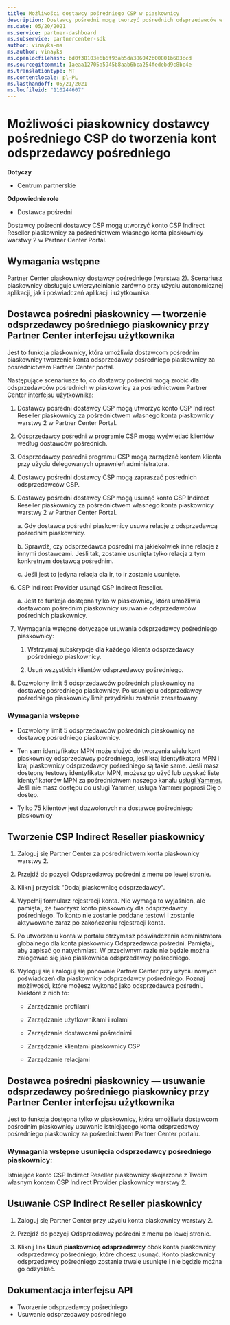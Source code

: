 ```yaml
---
title: Możliwości dostawcy pośredniego CSP w piaskownicy
description: Dostawcy pośredni mogą tworzyć pośrednich odsprzedawców w piaskownicy do celów testowych.
ms.date: 05/20/2021
ms.service: partner-dashboard
ms.subservice: partnercenter-sdk
author: vinayks-ms
ms.author: vinayks
ms.openlocfilehash: bd0f38103e6b6f93ab5da386042b00801b683ccd
ms.sourcegitcommit: 1aeaa12705a5945b8aab6bca254fedebd9c8bc4e
ms.translationtype: MT
ms.contentlocale: pl-PL
ms.lasthandoff: 05/21/2021
ms.locfileid: "110244607"
---
```

# <a name="csp-indirect-provider-sandbox-capabilities-for-creating-indirect-reseller-accounts"></a>Możliwości piaskownicy dostawcy pośredniego CSP do tworzenia kont odsprzedawcy pośredniego 

**Dotyczy**

- Centrum partnerskie

**Odpowiednie role**

- Dostawca pośredni

Dostawcy pośredni dostawcy CSP mogą utworzyć konto CSP Indirect Reseller piaskownicy za pośrednictwem własnego konta piaskownicy warstwy 2 w Partner Center Portal.


## <a name="prerequisites"></a>Wymagania wstępne 

Partner Center piaskownicy dostawcy pośredniego (warstwa 2). Scenariusz piaskownicy obsługuje uwierzytelnianie zarówno przy użyciu autonomicznej aplikacji, jak i poświadczeń aplikacji i użytkownika. 
 

## <a name="sandbox-indirect-provider--create-sandbox-indirect-reseller-using-the-partner-center-user-interface"></a>Dostawca pośredni piaskownicy — tworzenie odsprzedawcy pośredniego piaskownicy przy Partner Center interfejsu użytkownika 

 Jest to funkcja piaskownicy, która umożliwia dostawcom pośrednim piaskownicy tworzenie konta odsprzedawcy pośredniego piaskownicy za pośrednictwem Partner Center portal.

Następujące scenariusze to, co dostawcy pośredni mogą zrobić dla odsprzedawców pośrednich w piaskownicy za pośrednictwem Partner Center interfejsu użytkownika: 

1. Dostawcy pośredni dostawcy CSP mogą utworzyć konto CSP Indirect Reseller piaskownicy za pośrednictwem własnego konta piaskownicy warstwy 2 w Partner Center Portal.
2. Odsprzedawcy pośredni w programie CSP mogą wyświetlać klientów według dostawców pośrednich. 

1. Odsprzedawcy pośredni programu CSP mogą zarządzać kontem klienta przy użyciu delegowanych uprawnień administratora.

1. Dostawcy pośredni dostawcy CSP mogą zapraszać pośrednich odsprzedawców CSP.
 
1. Dostawcy pośredni dostawcy CSP mogą usunąć konto CSP Indirect Reseller piaskownicy za pośrednictwem własnego konta piaskownicy warstwy 2 w Partner Center Portal.

    a.  Gdy dostawca pośredni piaskownicy usuwa relację z odsprzedawcą pośrednim piaskownicy.

    b.  Sprawdź, czy odsprzedawca pośredni ma jakiekolwiek inne relacje z innymi dostawcami. Jeśli tak, zostanie usunięta tylko relacja z tym konkretnym dostawcą pośrednim.

    c. Jeśli jest to jedyna relacja dla ir, to ir zostanie usunięte.

1. CSP Indirect Provider usunąć CSP Indirect Reseller.

    a. Jest to funkcja dostępna tylko w piaskownicy, która umożliwia dostawcom pośrednim piaskownicy usuwanie odsprzedawców pośrednich piaskownicy.
     
1. Wymagania wstępne dotyczące usuwania odsprzedawcy pośredniego piaskownicy:

    1. Wstrzymaj subskrypcje dla każdego klienta odsprzedawcy pośredniego piaskownicy.

    1. Usuń wszystkich klientów odsprzedawcy pośredniego.

1. Dozwolony limit 5 odsprzedawców pośrednich piaskownicy na dostawcę pośredniego piaskownicy. Po usunięciu odsprzedawcy pośredniego piaskownicy limit przydziału zostanie zresetowany.

### <a name="pre-requisites"></a>Wymagania wstępne

- Dozwolony limit 5 odsprzedawców pośrednich piaskownicy na dostawcę pośredniego piaskownicy. 

- Ten sam identyfikator MPN może służyć do tworzenia wielu kont piaskownicy odsprzedawcy pośredniego, jeśli kraj identyfikatora MPN i kraj piaskownicy odsprzedawcy pośredniego są takie same. Jeśli masz dostępny testowy identyfikator MPN, możesz go użyć lub uzyskać listę identyfikatorów MPN za pośrednictwem naszego kanału [usługi Yammer.]( https://www.yammer.com/cloudpartnercommunity/#/files/929991598080 ) Jeśli nie masz dostępu do usługi Yammer, usługa Yammer poprosi Cię o dostęp.
 
- Tylko 75 klientów jest dozwolonych na dostawcę pośredniego piaskownicy

## <a name="create-csp-indirect-reseller-sandbox-account"></a>Tworzenie CSP Indirect Reseller piaskownicy

1. Zaloguj się Partner Center za pośrednictwem konta piaskownicy warstwy 2. 

2. Przejdź do pozycji Odsprzedawcy pośredni z menu po lewej stronie. 

3. Kliknij przycisk "Dodaj piaskownicę odsprzedawcy". 

4. Wypełnij formularz rejestracji konta. Nie wymaga to wyjaśnień, ale pamiętaj, że tworzysz konto piaskownicy dla odsprzedawcy pośredniego. To konto nie zostanie poddane testowi i zostanie aktywowane zaraz po zakończeniu rejestracji konta.  

5. Po utworzeniu konta w portalu otrzymasz poświadczenia administratora globalnego dla konta piaskownicy Odsprzedawca pośredni. Pamiętaj, aby zapisać go natychmiast. W przeciwnym razie nie będzie można zalogować się jako piaskownica odsprzedawcy pośredniego. 

6. Wyloguj się i zaloguj się ponownie Partner Center przy użyciu nowych poświadczeń dla piaskownicy odsprzedawcy pośredniego. Poznaj możliwości, które możesz wykonać jako odsprzedawca pośredni. Niektóre z nich to:  

    - Zarządzanie profilami  

    - Zarządzanie użytkownikami i rolami 

    - Zarządzanie dostawcami pośrednimi 

    - Zarządzanie klientami piaskownicy CSP 

    - Zarządzanie relacjami
    
     
## <a name="sandbox-indirect-provider--delete-sandbox-indirect-reseller-using-the-partner-center-user-interface"></a>Dostawca pośredni piaskownicy — usuwanie odsprzedawcy pośredniego piaskownicy przy Partner Center interfejsu użytkownika

 Jest to funkcja dostępna tylko w piaskownicy, która umożliwia dostawcom pośrednim piaskownicy usuwanie istniejącego konta odsprzedawcy pośredniego piaskownicy za pośrednictwem Partner Center portalu. 

### <a name="pre-requisites-to-delete-sandbox-indirect-reseller"></a>Wymagania wstępne usunięcia odsprzedawcy pośredniego piaskownicy:

Istniejące konto CSP Indirect Reseller piaskownicy skojarzone z Twoim własnym kontem CSP Indirect Provider piaskownicy warstwy 2.  
 

## <a name="delete-csp-indirect-reseller-sandbox-account"></a>Usuwanie CSP Indirect Reseller piaskownicy

1. Zaloguj się Partner Center przy użyciu konta piaskownicy warstwy 2. 

2. Przejdź do pozycji Odsprzedawcy pośredni z menu po lewej stronie. 

3. Kliknij link **Usuń piaskownicę odsprzedawcy** obok konta piaskownicy odsprzedawcy pośredniego, które chcesz usunąć. Konto piaskownicy odsprzedawcy pośredniego zostanie trwale usunięte i nie będzie można go odzyskać. 

## <a name="api-references"></a>Dokumentacja interfejsu API

- Tworzenie odsprzedawcy pośredniego 
- Usuwanie odsprzedawcy pośredniego 

 

 